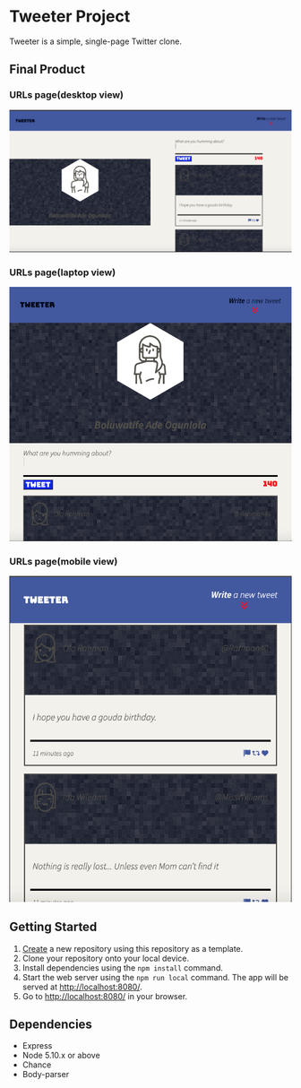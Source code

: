 # Tweeter Project

Tweeter is a simple, single-page Twitter clone.


## Final Product 

### URLs page(desktop view)
!["Screenshot of URLs page(desktop view)"](https://github.com/dontife/tweeter/blob/master/docs/Tweets-timeline(desktop%20view%20minimum%20-1024).png?raw=true)

### URLs page(laptop view)
!["Screenshot of URLs page(laptop view)"](https://github.com/dontife/tweeter/blob/master/docs/Tweets-timeline(tablet%20view%20minimum%20-1023).png?raw=true)

### URLs page(mobile view)
!["Screenshot of URLs page(mobile view)"](https://github.com/dontife/tweeter/blob/master/docs/Tweets-timeline(mobile%20vew%20-767px).png?raw=true)


## Getting Started

1. [Create](https://docs.github.com/en/repositories/creating-and-managing-repositories/creating-a-repository-from-a-template) a new repository using this repository as a template.
2. Clone your repository onto your local device.
3. Install dependencies using the `npm install` command.
3. Start the web server using the `npm run local` command. The app will be served at <http://localhost:8080/>.
4. Go to <http://localhost:8080/> in your browser.

## Dependencies

- Express
- Node 5.10.x or above
- Chance
- Body-parser
